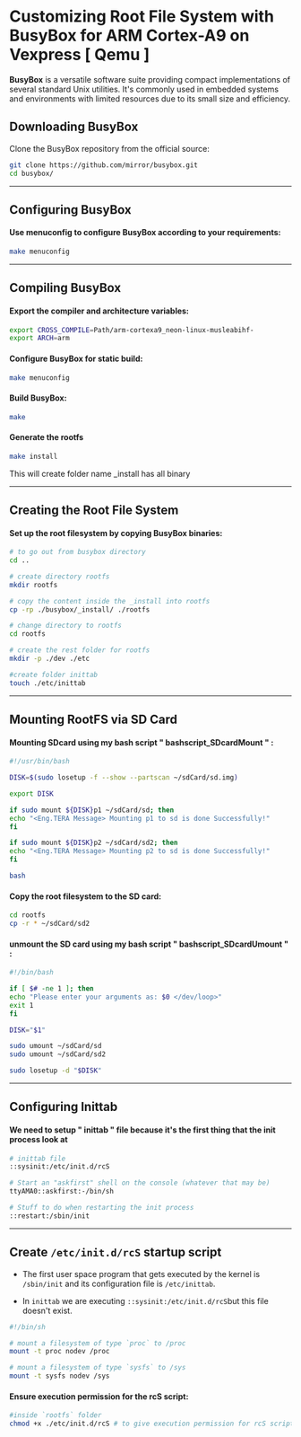 # Customizing Root File System with BusyBox for ARM Cortex-A9 on Vexpress [ Qemu ]

**BusyBox** is a versatile software suite providing compact implementations of several standard Unix utilities. It's commonly used in embedded systems and environments with limited resources due to its small size and efficiency.

## Downloading BusyBox

Clone the BusyBox repository from the official source:

```bash
git clone https://github.com/mirror/busybox.git
cd busybox/
```
---

## Configuring BusyBox

#### Use menuconfig to configure BusyBox according to your requirements:


```bash
make menuconfig
```
---

## Compiling BusyBox

#### Export the compiler and architecture variables:

```bash
export CROSS_COMPILE=Path/arm-cortexa9_neon-linux-musleabihf-
export ARCH=arm
```
#### Configure BusyBox for static build:
```bash
make menuconfig
```

#### Build BusyBox:
```bash
make
```
#### Generate the rootfs
```bash
make install
```
This will create folder name _install has all binary

---

## Creating the Root File System


#### Set up the root filesystem by copying BusyBox binaries:

```bash
# to go out from busybox directory
cd ..

# create directory rootfs
mkdir rootfs

# copy the content inside the _install into rootfs
cp -rp ./busybox/_install/ ./rootfs

# change directory to rootfs
cd rootfs

# create the rest folder for rootfs
mkdir -p ./dev ./etc

#create folder inittab
touch ./etc/inittab
```

---

## Mounting RootFS via SD Card

#### Mounting SDcard using my bash script " bashscript_SDcardMount " :
```bash
#!/usr/bin/bash

DISK=$(sudo losetup -f --show --partscan ~/sdCard/sd.img)

export DISK

if sudo mount ${DISK}p1 ~/sdCard/sd; then
echo "<Eng.TERA Message> Mounting p1 to sd is done Successfully!"
fi

if sudo mount ${DISK}p2 ~/sdCard/sd2; then
echo "<Eng.TERA Message> Mounting p2 to sd is done Successfully!"
fi

bash
```

#### Copy the root filesystem to the SD card:


```bash
cd rootfs
cp -r * ~/sdCard/sd2
```
#### unmount the SD card using my bash script " bashscript_SDcardUmount " :

```bash
#!/bin/bash

if [ $# -ne 1 ]; then
echo "Please enter your arguments as: $0 </dev/loop>"
exit 1
fi

DISK="$1"

sudo umount ~/sdCard/sd
sudo umount ~/sdCard/sd2

sudo losetup -d "$DISK"
```

---


## Configuring Inittab

#### We need to setup " inittab " file because it's the first thing that the **init** process look at

```bash
# inittab file 
::sysinit:/etc/init.d/rcS

# Start an "askfirst" shell on the console (whatever that may be)
ttyAMA0::askfirst:-/bin/sh

# Stuff to do when restarting the init process
::restart:/sbin/init
```

---

## Create `/etc/init.d/rcS` startup script

- The first user space program that gets executed by the kernel is `/sbin/init` and its configuration
file is `/etc/inittab`. 

- In `inittab` we are executing `::sysinit:/etc/init.d/rcS`but this file doesn't exist.

```sh 
#!/bin/sh

# mount a filesystem of type `proc` to /proc
mount -t proc nodev /proc

# mount a filesystem of type `sysfs` to /sys
mount -t sysfs nodev /sys

```

#### Ensure execution permission for the rcS script:

```sh
#inside `rootfs` folder
chmod +x ./etc/init.d/rcS # to give execution permission for rcS script
```
